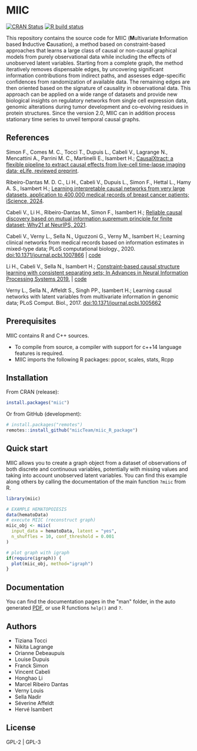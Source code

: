 # MIIC
  <!-- badges: start -->
  [![CRAN
  Status](https://www.r-pkg.org/badges/version/miic)](https://cran.r-project.org/package=miic)
  [![R build
  status](https://github.com/miicTeam/miic_R_package/workflows/R-CMD-check/badge.svg)](https://github.com/miicTeam/miic_R_package/actions)
  <!-- badges: end -->

This repository contains the source code for MIIC (**M**ultivariate **I**nformation based **I**nductive **C**ausation), a method based on constraint-based approaches that learns a large class of causal or non-causal graphical models from purely observational data while including the effects of unobserved latent variables. Starting from a complete graph, the method iteratively removes dispensable edges, by uncovering significant information contributions from indirect paths, and assesses edge-specific confidences from randomization of available data. The remaining edges are then oriented based on the signature of causality in observational data. This approach can be applied on a wide range of datasets and provide new biological insights on regulatory networks from single cell expression data, genomic alterations during tumor development and co-evolving residues in protein structures. Since the version 2.0, MIIC can in addition process 
stationary time series to unveil temporal causal graphs.

## References
Simon F., Comes M. C., Tocci T., Dupuis L., Cabeli V., Lagrange N., Mencattini A., Parrini M. C., Martinelli E., Isambert H.; [CausalXtract: a flexible pipeline to extract causal effects from live-cell time-lapse imaging data; eLife, reviewed preprint](https://www.biorxiv.org/content/10.1101/2024.02.06.579177v1.abstract).

Ribeiro-Dantas M. D. C., Li H., Cabeli V., Dupuis L., Simon F., Hettal L., Hamy A. S., Isambert H.; [Learning interpretable causal networks from very large datasets, application to 400,000 medical records of breast cancer patients; iScience, 2024](https://arxiv.org/abs/2303.06423).

Cabeli V., Li H., Ribeiro-Dantas M., Simon F., Isambert H.; [Reliable causal discovery based on mutual information supremum principle for finite dataset; Why21 at NeurIPS, 2021](https://why21.causalai.net/papers/WHY21_24.pdf).

Cabeli V., Verny L., Sella N., Uguzzoni G., Verny M., Isambert H.; Learning clinical networks from medical records based on information estimates in mixed-type data; PLoS computational biology., 2020. [doi:10.1371/journal.pcbi.1007866](https://doi.org/10.1371/journal.pcbi.1007866) | [code](https://github.com/vcabeli/miic_PLoS)

Li H., Cabeli V., Sella N., Isambert H.; [Constraint-based causal structure learning with consistent separating sets; In Advances in Neural Information Processing Systems 2019.](https://papers.nips.cc/paper/9573-constraint-based-causal-structure-learning-with-consistent-separating-sets) | [code](https://github.com/honghaoli42/consistent_pcalg)

Verny L., Sella N., Affeldt S., Singh PP., Isambert H.; Learning causal networks with latent variables from multivariate information in genomic data;  PLoS Comput. Biol., 2017. [doi:10.1371/journal.pcbi.1005662](https://doi.org/10.1371/journal.pcbi.1005662)

## Prerequisites
MIIC contains R and C++ sources.
- To compile from source, a compiler with support for c++14 language features is required.
- MIIC imports the following R packages: ppcor, scales, stats, Rcpp

## Installation

From CRAN (release):
```R
install.packages("miic")
```
Or from GitHub (development):
```R
# install.packages("remotes")
remotes::install_github("miicTeam/miic_R_package")
```

## Quick start

MIIC allows you to create a graph object from a dataset of observations of both discrete and continuous variables, potentially with missing values and taking into account unobserved latent variables.
You can find this example along others by calling the documentation of the main function `?miic` from R.
```R
library(miic)

# EXAMPLE HEMATOPOIESIS
data(hematoData)
# execute MIIC (reconstruct graph)
miic_obj <- miic(
  input_data = hematoData, latent = "yes",
  n_shuffles = 10, conf_threshold = 0.001
)

# plot graph with igraph
if(require(igraph)) {
  plot(miic_obj, method="igraph")
}
```

## Documentation
You can find the documentation pages in the "man" folder, in the auto generated [PDF](https://CRAN.R-project.org/package=miic/miic.pdf), or use R functions `help()` and `?`.
  
## Authors
- Tiziana Tocci
- Nikita Lagrange
- Orianne Debeaupuis
- Louise Dupuis
- Franck Simon
- Vincent Cabeli
- Honghao Li
- Marcel Ribeiro Dantas
- Verny Louis
- Sella Nadir
- Séverine Affeldt
- Hervé Isambert

## License
GPL-2 | GPL-3
